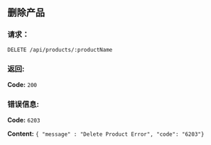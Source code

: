 ## 删除产品


### 请求：

    DELETE /api/products/:productName

### 返回:

**Code:** `200`

### 错误信息:

**Code:** `6203`

**Content:** `{ "message" : "Delete Product Error", "code": "6203"}`
